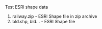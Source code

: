 Test ESRI shape data

1. railway.zip - ESRI Shape file in zip archive
2. bld.shp, bld... - ESRI Shape file
